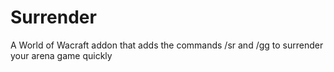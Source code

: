 # Surrender
A World of Wacraft addon that adds the commands /sr and /gg to surrender your arena game quickly
